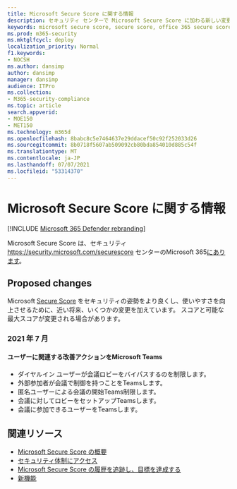 ```yaml
---
title: Microsoft Secure Score に関する情報
description: セキュリティ センターで Microsoft Secure Score に加わる新しい変更Microsoft 365説明します。
keywords: microsoft secure score, secure score, office 365 secure score, microsoft security score, microsoft 365 security center, improvement actions
ms.prod: m365-security
ms.mktglfcycl: deploy
localization_priority: Normal
f1.keywords:
- NOCSH
ms.author: dansimp
author: dansimp
manager: dansimp
audience: ITPro
ms.collection:
- M365-security-compliance
ms.topic: article
search.appverid:
- MOE150
- MET150
ms.technology: m365d
ms.openlocfilehash: 8babc8c5e7464637e29ddacef50c92f252033d26
ms.sourcegitcommit: 8b0718f5607ab509092cb80bda854010d885c54f
ms.translationtype: MT
ms.contentlocale: ja-JP
ms.lasthandoff: 07/07/2021
ms.locfileid: "53314370"
---
```

# <a name="whats-coming-to-microsoft-secure-score"></a>Microsoft Secure Score に関する情報

[!INCLUDE [Microsoft 365 Defender rebranding](../includes/microsoft-defender.md)]

Microsoft Secure Score は、セキュリティ https://security.microsoft.com/securescore センターのMicrosoft 365[にあります](overview-security-center.md)。

## <a name="proposed-changes"></a>Proposed changes

Microsoft [Secure Score](microsoft-secure-score.md) をセキュリティの姿勢をより良くし、使いやすさを向上させるために、近い将来、いくつかの変更を加えています。 スコアと可能な最大スコアが変更される場合があります。

### <a name="july-2021"></a>2021 年 7 月

#### <a name="add-improvement-action-related-to-microsoft-teams"></a>ユーザーに関連する改善アクションをMicrosoft Teams

- ダイヤルイン ユーザーが会議ロビーをバイパスするのを制限します。
- 外部参加者が会議で制御を持つことをTeamsします。
- 匿名ユーザーによる会議の開始Teams制限します。
- 会議に対してロビーをセットアップTeamsします。
- 会議に参加できるユーザーをTeamsします。


## <a name="related-resources"></a>関連リソース

- [Microsoft Secure Score の概要](microsoft-secure-score.md)
- [セキュリティ体制にアクセス](microsoft-secure-score-improvement-actions.md)
- [Microsoft Secure Score の履歴を追跡し、目標を達成する](microsoft-secure-score-history-metrics-trends.md)
- [新機能](microsoft-secure-score-whats-new.md)
